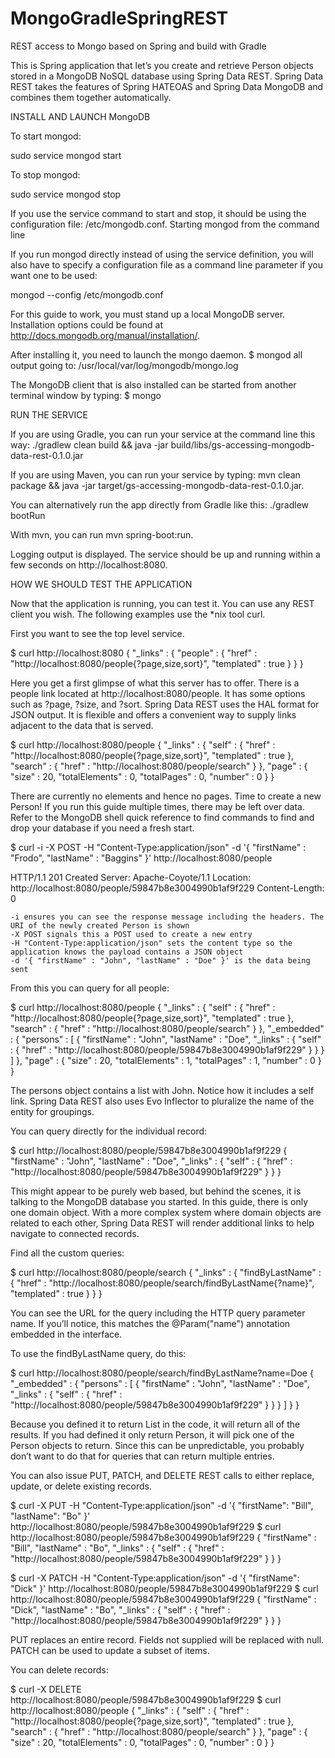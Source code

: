MongoGradleSpringREST
=====================

REST access to Mongo based on Spring and build with Gradle


This is Spring application that let’s you create and retrieve Person objects stored in a MongoDB NoSQL database using Spring Data REST. Spring Data REST takes the features of Spring HATEOAS and Spring Data MongoDB and combines them together automatically.



INSTALL AND LAUNCH MongoDB

To start mongod:

 sudo service mongod start

To stop mongod:

 sudo service mongod stop

If you use the service command to start and stop, it should be using the configuration file: /etc/mongodb.conf.
Starting mongod from the command line

If you run mongod directly instead of using the service definition, you will also have to specify a configuration file as a command line parameter if you want one to be used:

mongod --config /etc/mongodb.conf

For this guide to work, you must stand up a local MongoDB server.
Installation options could be found at http://docs.mongodb.org/manual/installation/.

After installing it, you need to launch the mongo daemon.
$ mongod
all output going to: /usr/local/var/log/mongodb/mongo.log

The MongoDB client that is also installed can be started from another terminal window by typing:   $ mongo




RUN THE SERVICE

If you are using Gradle, you can run your service at the command line this way:
./gradlew clean build && java -jar build/libs/gs-accessing-mongodb-data-rest-0.1.0.jar

If you are using Maven, you can run your service by typing: 
mvn clean package && java -jar target/gs-accessing-mongodb-data-rest-0.1.0.jar.

You can alternatively run the app directly from Gradle like this:
./gradlew bootRun

With mvn, you can run 
mvn spring-boot:run.

Logging output is displayed. The service should be up and running within a few seconds on
http://localhost:8080.





HOW WE SHOULD TEST THE APPLICATION

Now that the application is running, you can test it. You can use any REST client you wish. The following examples use the *nix tool curl.

First you want to see the top level service.

$ curl http://localhost:8080
{
  "_links" : {
    "people" : {
      "href" : "http://localhost:8080/people{?page,size,sort}",
      "templated" : true
    }
  }
}

Here you get a first glimpse of what this server has to offer. There is a people link located at http://localhost:8080/people. It has some options such as ?page, ?size, and ?sort.
Spring Data REST uses the HAL format for JSON output. It is flexible and offers a convenient way to supply links adjacent to the data that is served.

$ curl http://localhost:8080/people
{
  "_links" : {
    "self" : {
      "href" : "http://localhost:8080/people{?page,size,sort}",
      "templated" : true
    },
    "search" : {
      "href" : "http://localhost:8080/people/search"
    }
  },
  "page" : {
    "size" : 20,
    "totalElements" : 0,
    "totalPages" : 0,
    "number" : 0
  }
}

There are currently no elements and hence no pages. Time to create a new Person!
If you run this guide multiple times, there may be left over data. Refer to the MongoDB shell quick reference to find commands to find and drop your database if you need a fresh start.

$ curl -i -X POST -H "Content-Type:application/json" -d '{  "firstName" : "Frodo",  "lastName" : "Baggins" }' http://localhost:8080/people

HTTP/1.1 201 Created
Server: Apache-Coyote/1.1
Location: http://localhost:8080/people/59847b8e3004990b1af9f229
Content-Length: 0

    -i ensures you can see the response message including the headers. The URI of the newly created Person is shown
    -X POST signals this a POST used to create a new entry
    -H "Content-Type:application/json" sets the content type so the application knows the payload contains a JSON object
    -d '{ "firstName" : "John", "lastName" : "Doe" }' is the data being sent

From this you can query for all people:

$ curl http://localhost:8080/people
{
  "_links" : {
    "self" : {
      "href" : "http://localhost:8080/people{?page,size,sort}",
      "templated" : true
    },
    "search" : {
      "href" : "http://localhost:8080/people/search"
    }
  },
  "_embedded" : {
    "persons" : [ {
      "firstName" : "John",
      "lastName" : "Doe",
      "_links" : {
        "self" : {
          "href" : "http://localhost:8080/people/59847b8e3004990b1af9f229"
        }
      }
    } ]
  },
  "page" : {
    "size" : 20,
    "totalElements" : 1,
    "totalPages" : 1,
    "number" : 0
  }
}

The persons object contains a list with John. Notice how it includes a self link. Spring Data REST also uses Evo Inflector to pluralize the name of the entity for groupings.

You can query directly for the individual record:

$ curl http://localhost:8080/people/59847b8e3004990b1af9f229
{
  "firstName" : "John",
  "lastName" : "Doe",
  "_links" : {
    "self" : {
      "href" : "http://localhost:8080/people/59847b8e3004990b1af9f229"
    }
  }
}

This might appear to be purely web based, but behind the scenes, it is talking to the MongoDB database you started.
In this guide, there is only one domain object. With a more complex system where domain objects are related to each other, Spring Data REST will render additional links to help navigate to connected records.

Find all the custom queries:

$ curl http://localhost:8080/people/search
{
  "_links" : {
    "findByLastName" : {
      "href" : "http://localhost:8080/people/search/findByLastName{?name}",
      "templated" : true
    }
  }
}

You can see the URL for the query including the HTTP query parameter name. If you’ll notice, this matches the @Param("name") annotation embedded in the interface.

To use the findByLastName query, do this:

$ curl http://localhost:8080/people/search/findByLastName?name=Doe
{
  "_embedded" : {
    "persons" : [ {
      "firstName" : "John",
      "lastName" : "Doe",
      "_links" : {
        "self" : {
          "href" : "http://localhost:8080/people/59847b8e3004990b1af9f229"
        }
      }
    } ]
  }
}

Because you defined it to return List<Person> in the code, it will return all of the results. If you had defined it only return Person, it will pick one of the Person objects to return. Since this can be unpredictable, you probably don’t want to do that for queries that can return multiple entries.

You can also issue PUT, PATCH, and DELETE REST calls to either replace, update, or delete existing records.

$ curl -X PUT -H "Content-Type:application/json" -d '{ "firstName": "Bill", "lastName": "Bo" }' http://localhost:8080/people/59847b8e3004990b1af9f229
$ curl http://localhost:8080/people/59847b8e3004990b1af9f229
{
  "firstName" : "Bill",
  "lastName" : "Bo",
  "_links" : {
    "self" : {
      "href" : "http://localhost:8080/people/59847b8e3004990b1af9f229"
    }
  }
}

$ curl -X PATCH -H "Content-Type:application/json" -d '{ "firstName": "Dick" }' http://localhost:8080/people/59847b8e3004990b1af9f229
$ curl http://localhost:8080/people/59847b8e3004990b1af9f229
{
  "firstName" : "Dick",
  "lastName" : "Bo",
  "_links" : {
    "self" : {
      "href" : "http://localhost:8080/people/59847b8e3004990b1af9f229"
    }
  }
}

PUT replaces an entire record. Fields not supplied will be replaced with null. PATCH can be used to update a subset of items.

You can delete records:

$ curl -X DELETE http://localhost:8080/people/59847b8e3004990b1af9f229
$ curl http://localhost:8080/people
{
  "_links" : {
    "self" : {
      "href" : "http://localhost:8080/people{?page,size,sort}",
      "templated" : true
    },
    "search" : {
      "href" : "http://localhost:8080/people/search"
    }
  },
  "page" : {
    "size" : 20,
    "totalElements" : 0,
    "totalPages" : 0,
    "number" : 0
  }
}



